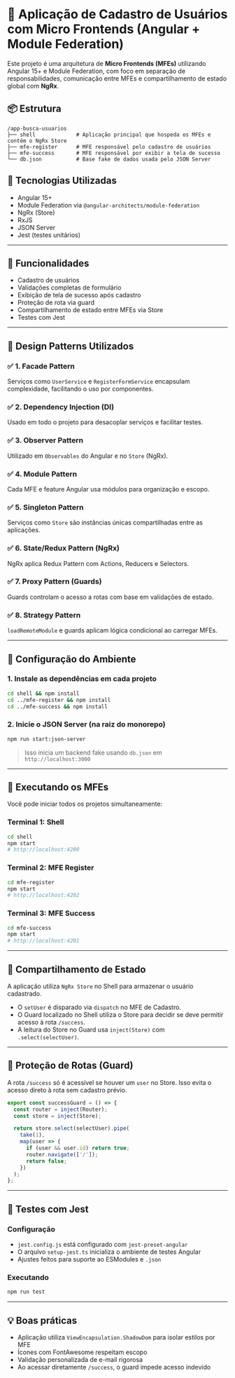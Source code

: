 # 🧩 Aplicação de Cadastro de Usuários com Micro Frontends (Angular + Module Federation)

Este projeto é uma arquitetura de **Micro Frontends (MFEs)** utilizando Angular 15+ e Module Federation, com foco em separação de responsabilidades, comunicação entre MFEs e compartilhamento de estado global com **NgRx**.

## 📦 Estrutura

```
/app-busca-usuarios
├── shell             # Aplicação principal que hospeda os MFEs e contém o NgRx Store
├── mfe-register      # MFE responsável pelo cadastro de usuários
├── mfe-success       # MFE responsável por exibir a tela de sucesso
└── db.json           # Base fake de dados usada pelo JSON Server
```

## 🚀 Tecnologias Utilizadas

- Angular 15+
- Module Federation via `@angular-architects/module-federation`
- NgRx (Store)
- RxJS
- JSON Server
- Jest (testes unitários)

---

## 🧠 Funcionalidades

- Cadastro de usuários
- Validações completas de formulário
- Exibição de tela de sucesso após cadastro
- Proteção de rota via guard
- Compartilhamento de estado entre MFEs via Store
- Testes com Jest

---

## 🧠 Design Patterns Utilizados

### ✅ 1. **Facade Pattern**
Serviços como `UserService` e `RegisterFormService` encapsulam complexidade, facilitando o uso por componentes.

### ✅ 2. **Dependency Injection (DI)**
Usado em todo o projeto para desacoplar serviços e facilitar testes.

### ✅ 3. **Observer Pattern**
Utilizado em `Observables` do Angular e no `Store` (NgRx).

### ✅ 4. **Module Pattern**
Cada MFE e feature Angular usa módulos para organização e escopo.

### ✅ 5. **Singleton Pattern**
Serviços como `Store` são instâncias únicas compartilhadas entre as aplicações.

### ✅ 6. **State/Redux Pattern (NgRx)**
NgRx aplica Redux Pattern com Actions, Reducers e Selectors.

### ✅ 7. **Proxy Pattern (Guards)**
Guards controlam o acesso a rotas com base em validações de estado.

### ✅ 8. **Strategy Pattern**
`loadRemoteModule` e guards aplicam lógica condicional ao carregar MFEs.

---

## 📁 Configuração do Ambiente

### 1. Instale as dependências em cada projeto

```bash
cd shell && npm install
cd ../mfe-register && npm install
cd ../mfe-success && npm install
```

### 2. Inicie o JSON Server (na raiz do monorepo)

```bash
npm run start:json-server
```

> Isso inicia um backend fake usando `db.json` em `http://localhost:3000`

---

## 🔗 Executando os MFEs

Você pode iniciar todos os projetos simultaneamente:

### Terminal 1: Shell

```bash
cd shell
npm start
# http://localhost:4200
```

### Terminal 2: MFE Register

```bash
cd mfe-register
npm start
# http://localhost:4202
```

### Terminal 3: MFE Success

```bash
cd mfe-success
npm start
# http://localhost:4201
```

---

## 🧠 Compartilhamento de Estado

A aplicação utiliza `NgRx Store` no Shell para armazenar o usuário cadastrado.

- O `setUser` é disparado via `dispatch` no MFE de Cadastro.
- O Guard localizado no Shell utiliza o Store para decidir se deve permitir acesso à rota `/success`.
- A leitura do Store no Guard usa `inject(Store)` com `.select(selectUser)`.

---

## 🔐 Proteção de Rotas (Guard)

A rota `/success` só é acessível se houver um `user` no Store. Isso evita o acesso direto à rota sem cadastro prévio.

```ts
export const successGuard = () => {
  const router = inject(Router);
  const store = inject(Store);

  return store.select(selectUser).pipe(
    take(1),
    map(user => {
      if (user && user.id) return true;
      router.navigate(['/']);
      return false;
    })
  );
};
```

---

## 🧪 Testes com Jest

### Configuração

- `jest.config.js` está configurado com `jest-preset-angular`
- O arquivo `setup-jest.ts` inicializa o ambiente de testes Angular
- Ajustes feitos para suporte ao ESModules e `.json`

### Executando

```bash
npm run test
```

---

## 💡 Boas práticas

- Aplicação utiliza `ViewEncapsulation.ShadowDom` para isolar estilos por MFE
- Ícones com FontAwesome respeitam escopo
- Validação personalizada de e-mail rigorosa
- Ao acessar diretamente `/success`, o guard impede acesso indevido